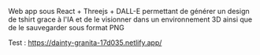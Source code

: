 Web app sous React + Threejs + DALL-E permettant de générer un design de tshirt grace à l'IA et de le visionner dans un environnement 3D ainsi que de le sauvegarder sous format PNG

Test : https://dainty-granita-17d035.netlify.app/
